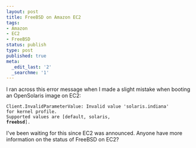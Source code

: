 ```yaml
---
layout: post
title: FreeBSD on Amazon EC2
tags:
- Amazon
- EC2
- FreeBSD
status: publish
type: post
published: true
meta:
  _edit_last: '2'
  _searchme: '1'
---
```

I ran across this error message when I made a slight mistake when booting an OpenSolaris image on EC2:

<code>Client.InvalidParameterValue: Invalid value 'solaris.indiana' for kernel profile.<br/>Supported values are [default, solaris, <strong>freebsd</strong>].</code>

I've been waiting for this since EC2 was announced.  Anyone have more information on the status of FreeBSD on EC2?
